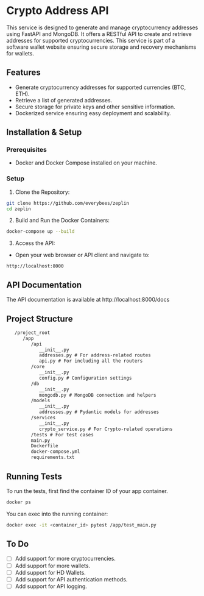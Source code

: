 # Crypto Address API

This service is designed to generate and manage cryptocurrency addresses using FastAPI and MongoDB. It offers a RESTful
API to create and retrieve addresses for supported cryptocurrencies. This service is part of a software wallet website
ensuring secure storage and recovery mechanisms for wallets.

## Features

- Generate cryptocurrency addresses for supported currencies (BTC, ETH).
- Retrieve a list of generated addresses.
- Secure storage for private keys and other sensitive information.
- Dockerized service ensuring easy deployment and scalability.

## Installation & Setup

### Prerequisites

- Docker and Docker Compose installed on your machine.

### Setup

1. Clone the Repository:

```sh
git clone https://github.com/everybees/zeplin
cd zeplin
```

2. Build and Run the Docker Containers:

```sh
docker-compose up --build
```

3. Access the API:
- Open your web browser or API client and navigate to:

```arduino
http://localhost:8000
```


## API Documentation

The API documentation is available at http://localhost:8000/docs


## Project Structure
```md
   /project_root
      /app
         /api
            __init__.py
            addresses.py # For address-related routes
            api.py # For including all the routers
         /core
            __init__.py
            config.py # Configuration settings
         /db
            __init__.py
            mongodb.py # MongoDB connection and helpers
         /models
            __init__.py
            addresses.py # Pydantic models for addresses
         /services
            __init__.py
            crypto_service.py # For Crypto-related operations
         /tests # For test cases
         main.py
         Dockerfile
         docker-compose.yml
         requirements.txt
```

## Running Tests

To run the tests, first find the container ID of your app container.
```sh
docker ps
```

You can exec into the running container:

```sh
docker exec -it <container_id> pytest /app/test_main.py
```

## To Do

- [ ] Add support for more cryptocurrencies.
- [ ] Add support for more wallets.
- [ ] Add support for HD Wallets.
- [ ] Add support for API authentication methods.
- [ ] Add support for API logging.
